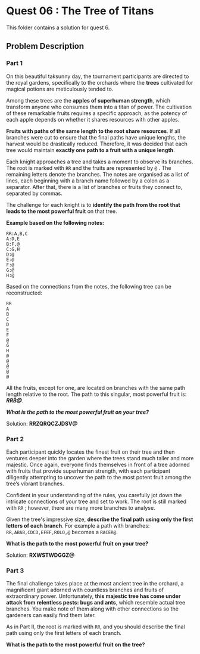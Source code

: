 # Quest 06 : The Tree of Titans

This folder contains a solution for quest 6.

## Problem Description

### Part 1

On this beautiful taksunny day, the tournament participants are directed to the royal gardens, specifically to the orchards where the **trees** cultivated for magical potions are meticulously tended to.

Among these trees are the **apples of superhuman strength**, which transform anyone who consumes them into a titan of power. The cultivation of these remarkable fruits requires a specific approach, as the potency of each apple depends on whether it shares resources with other apples.

**Fruits with paths of the same length to the root share resources**. If all branches were cut to ensure that the final paths have unique lengths, the harvest would be drastically reduced. Therefore, it was decided that each tree would maintain **exactly one path to a fruit with a unique length**.

Each knight approaches a tree and takes a moment to observe its branches. The root is marked with ```RR``` and the fruits are represented by ```@``` . The remaining letters denote the branches. The notes are organised as a list of lines, each beginning with a branch name followed by a colon as a separator. After that, there is a list of branches or fruits they connect to, separated by commas.

The challenge for each knight is to **identify the path from the root that leads to the most powerful fruit** on that tree.

**Example based on the following notes:**

```
RR:A,B,C
A:D,E
B:F,@
C:G,H
D:@
E:@
F:@
G:@
H:@
```
Based on the connections from the notes, the following tree can be reconstructed:

```
RR
A
B
C
D
E
F
@
G
H
@
@
@
@
@
```

All the fruits, except for one, are located on branches with the same path length relative to the root. The path to this singular, most powerful fruit is: ***RRB@***.

***What is the path to the most powerful fruit on your tree?***

Solution: **RRZQRQCZJDSV@**

### Part 2

Each participant quickly locates the finest fruit on their tree and then ventures deeper into the garden where the trees stand much taller and more majestic. Once again, everyone finds themselves in front of a tree adorned with fruits that provide superhuman strength, with each participant diligently attempting to uncover the path to the most potent fruit among the tree’s vibrant branches.

Confident in your understanding of the rules, you carefully jot down the intricate connections of your tree and set to work. The root is still marked with `RR` ; however, there are many more branches to analyse.

Given the tree's impressive size, **describe the final path using only the first letters of each branch**. For example a path with branches: `RR,ABAB,CDCD,EFEF,ROLO,@` becomes a `RACER@`.

**What is the path to the most powerful fruit on your tree?**

Solution: **RXWSTWDGGZ@**

### Part 3

The final challenge takes place at the most ancient tree in the orchard, a magnificent giant adorned with countless branches and fruits of extraordinary power. Unfortunately, **this majestic tree has come under attack from relentless pests: bugs and ants**, which resemble actual tree branches. You make note of them along with other connections so the gardeners can easily find them later.

As in Part II, the root is marked with `RR`, and you should describe the final path using only the first letters of each branch.

**What is the path to the most powerful fruit on the tree?**